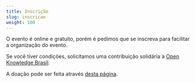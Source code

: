 ```yaml
---
title: Inscrição
slug: inscricao
weight: 100
---
```


O evento é online e gratuito, porém é pedimos que se inscreva para facilitar a organização do evento.

<div id="sympla-widget-1253645" height="auto" class="m-auto py-4"></div>
<script src="https://www.sympla.com.br/js/sympla.widget-pt.js/1253645"></script> 

Se você tiver condições, solicitamos uma contribuição solidária à [Open Knowledge Brasil](https://www.ok.org.br/).

A doação pode ser feita através [desta página](https://www.ok.org.br/apoie/).
